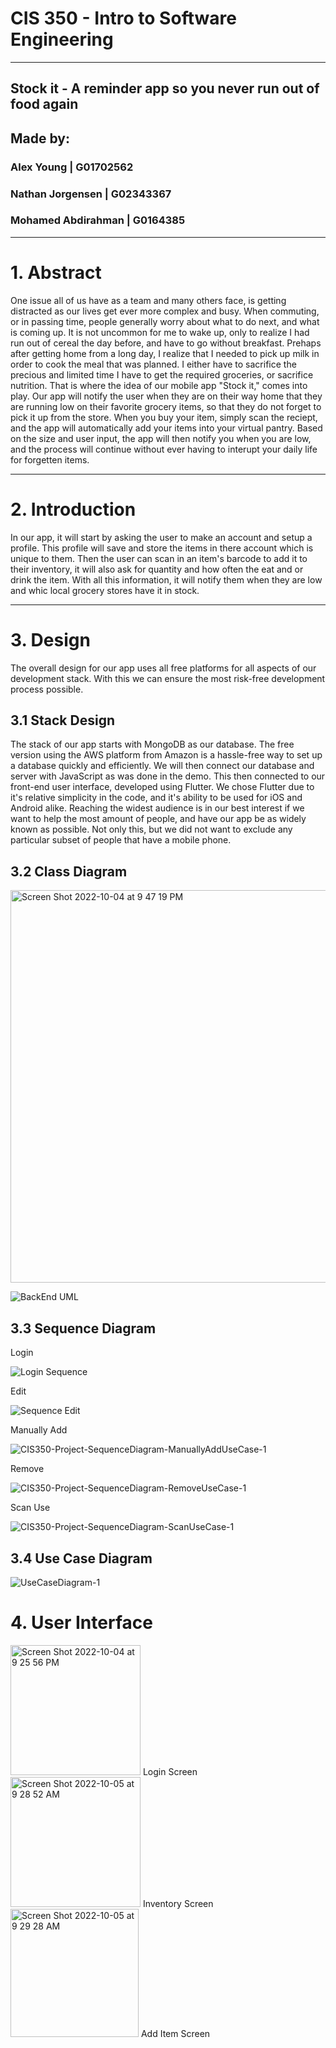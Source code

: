 # CIS 350 - Intro to Software Engineering  
---
## Stock it - A reminder app so you never run out of food again  
## Made by:  

### Alex Young | G01702562  
### Nathan Jorgensen | G02343367  
### Mohamed Abdirahman | G0164385 
 

---
# 1. Abstract  
One issue all of us have as a team and many others face, is getting distracted as our lives get ever more complex and busy. When commuting, or in passing time, people generally worry about what to do next, and what is coming up. It is not uncommon for me to wake up, only to realize I had run out of cereal the day before, and have to go without breakfast. Prehaps after getting home from a long day, I realize that I needed to pick up milk in order to cook the meal that was planned. I either have to sacrifice the precious and limited time I have to get the required groceries, or sacrifice nutrition. That is where the idea of our mobile app "Stock it," comes into play. Our app will notify the user when they are on their way home that they are running low on their favorite grocery items, so that they do not forget to pick it up from the store. When you buy your item, simply scan the reciept, and the app will automatically add your items into your virtual pantry. Based on the size and user input, the app will then notify you when you are low, and the process will continue without ever having to interupt your daily life for forgetten items.
  
  
--- 
# 2. Introduction  
In our app, it will start by asking the user to make an account and setup a profile. This profile will save and store the items in there account which is unique to them. Then the user can scan in an item's barcode to add it to their inventory, it will also ask for quantity and how often the eat and or drink the item. With all this information, it will notify them when they are low and whic local grocery stores have it in stock.
  
    
---
# 3. Design  
The overall design for our app uses all free platforms for all aspects of our development stack. With this we can ensure the most risk-free development process possible. 


## 3.1 Stack Design  

The stack of our app starts with MongoDB as our database. The free version using the AWS platform from Amazon is a hassle-free way to set up a database quickly and efficiently. We will then connect our database and server with JavaScript as was done in the demo. This then connected to our front-end user interface, developed using Flutter. We chose Flutter due to it's relative simplicity in the code, and it's ability to be used for iOS and Android alike. Reaching the widest audience is in our best interest if we want to help the most amount of people, and have our app be as widely known as possible. Not only this, but we did not want to exclude any particular subset of people that have a mobile phone.  

## 3.2 Class Diagram  
<img width="628" alt="Screen Shot 2022-10-04 at 9 47 19 PM" src="https://user-images.githubusercontent.com/71032586/193961838-81cd0e8b-0770-4e68-a27a-1f8efa9095fc.png">

![BackEnd UML](https://user-images.githubusercontent.com/50177364/193965701-6af769eb-9310-4c40-ac8c-1791e0752937.PNG)

## 3.3 Sequence Diagram  
Login

![Login Sequence](https://user-images.githubusercontent.com/50177364/193960858-e047f429-1a94-4f40-b10c-75538f09a9c9.PNG)

Edit

![Sequence Edit](https://user-images.githubusercontent.com/50177364/193960825-3b29974e-14f5-4eb6-aa0a-e37338f6fed1.PNG)

Manually Add

![CIS350-Project-SequenceDiagram-ManuallyAddUseCase-1](https://user-images.githubusercontent.com/77644964/194074221-446a8504-bd93-4316-bb1b-5491e309c3c3.png)

Remove

![CIS350-Project-SequenceDiagram-RemoveUseCase-1](https://user-images.githubusercontent.com/77644964/194074245-846d8e59-5858-43ad-a1f0-ea8bc475b3e9.png)

Scan Use

![CIS350-Project-SequenceDiagram-ScanUseCase-1](https://user-images.githubusercontent.com/77644964/194074259-c3f65c07-8186-45bc-8f92-4a46101a88bc.png)

## 3.4 Use Case Diagram  


![UseCaseDiagram-1](https://user-images.githubusercontent.com/77644964/194074271-d9d35b2e-fe64-4594-bee2-02b41624d304.png)


# 4. User Interface  
  <img width="208" alt="Screen Shot 2022-10-04 at 9 25 56 PM" src="https://user-images.githubusercontent.com/71032586/193959633-1687c495-bf04-4959-bf56-7c91fdcc0ba7.png"> 
  Login Screen
  <img width="208" alt="Screen Shot 2022-10-05 at 9 28 52 AM" src="https://user-images.githubusercontent.com/71032586/194072316-d7d4eb34-995a-4426-996b-a469fa123c17.png"> 
  Inventory Screen
<img width="205" alt="Screen Shot 2022-10-05 at 9 29 28 AM" src="https://user-images.githubusercontent.com/71032586/194072414-57250f36-cffc-45e7-8cc7-3a44f05ca825.png"> 
Add Item Screen

